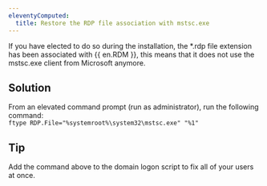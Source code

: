 ```yaml
---
eleventyComputed:
  title: Restore the RDP file association with mstsc.exe
---
```

If you have elected to do so during the installation, the *.rdp file extension has been associated with {{ en.RDM }}, this means that it does not use the mstsc.exe client from Microsoft anymore.

## Solution
From an elevated command prompt (run as administrator), run the following command:  
`ftype RDP.File="%systemroot%\system32\mstsc.exe" "%1"`

## Tip
Add the command above to the domain logon script to fix all of your users at once.
